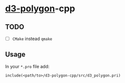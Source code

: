 # [d3-polygon](https://github.com/d3/d3-polygon)-cpp

## TODO

- [ ] `CMake` instead `qmake`

## Usage

In your `*.pro` file add:
```qmake
include(<path/to>/d3-polygon-cpp/src/d3_polygon.pri)
````